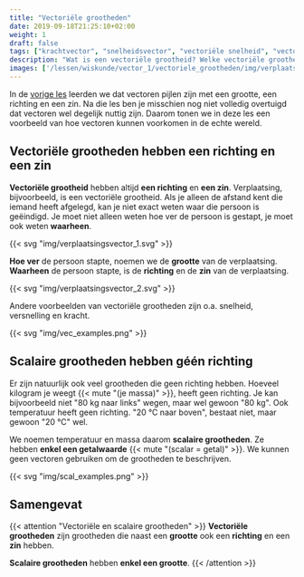 ```yaml
---
title: "Vectoriële grootheden"
date: 2019-09-18T21:25:10+02:00
weight: 1
draft: false
tags: ["krachtvector", "snelheidsvector", "vectoriële snelheid", "vector", "vectoriële grootheid", "verplaatsingsvector", "versnellingsvector"]
description: "Wat is een vectoriële grootheid? Welke vectoriële grootheden bestaan er zoal? In deze les leggen we uit hoe vectoren in de echte wereld kunnen voorkomen onder de vorm van vectoriële grootheden. We geven voorbeelden als verplaatsing, snelheid, kracht en versnelling, telkens voorzien van een illustratie. Ten slotte leggen we het verschil uit tussen een vectoriële grootheid en een scalaire grootheid."
images: ['/lessen/wiskunde/vector_1/vectoriele_grootheden/img/verplaatsingsvector_1.png', '/lessen/wiskunde/vector_1/vectoriele_grootheden/img/verplaatsingsvector_2.png', '/lessen/wiskunde/vector_1/vectoriele_grootheden/img/vec_examples.png', '/lessen/wiskunde/vector_1/vectoriele_grootheden/img/scal_examples.png']
---
```


In de [vorige les](../intro) leerden we dat vectoren pijlen zijn met een
grootte, een richting en een zin. Na die les ben je misschien nog niet volledig
overtuigd dat vectoren wel degelijk nuttig zijn. Daarom tonen we in deze les een
voorbeeld van hoe vectoren kunnen voorkomen in de echte wereld.

## Vectoriële grootheden hebben een richting en een zin

**Vectoriële grootheid** hebben altijd **een richting** en **een zin**. Verplaatsing,
bijvoorbeeld, is een vectoriële grootheid. Als je alleen de afstand kent die
iemand heeft afgelegd, kan je niet exact weten waar die persoon is geëindigd. Je
moet niet alleen weten hoe ver de persoon is gestapt, je moet ook weten
**waarheen**.

{{< svg "img/verplaatsingsvector_1.svg" >}}

**Hoe ver** de persoon stapte, noemen we de **grootte** van de verplaatsing.
**Waarheen** de persoon stapte, is de **richting** en de **zin** van de verplaatsing.

{{< svg "img/verplaatsingsvector_2.svg" >}}

Andere voorbeelden van vectoriële grootheden zijn o.a. snelheid, versnelling en kracht.

{{< svg "img/vec_examples.png" >}}


## Scalaire grootheden hebben géén richting

Er zijn natuurlijk ook veel grootheden die geen richting hebben. Hoeveel kilogram je weegt {{< mute "(je massa)" >}}, heeft geen richting. Je kan bijvoorbeeld niet "80 kg naar links" wegen, maar wel gewoon "80 kg". Ook temperatuur heeft geen richting. "20 °C naar boven", bestaat niet, maar gewoon "20 °C" wel.

We noemen temperatuur en massa daarom **scalaire grootheden**. Ze hebben **enkel een getalwaarde** {{< mute "(scalar = getal)" >}}. We kunnen geen vectoren gebruiken om de grootheden te beschrijven.

{{< svg "img/scal_examples.png" >}}

## Samengevat

{{< attention "Vectoriële en scalaire grootheden" >}}
**Vectoriële grootheden** zijn grootheden die naast een **grootte** ook een **richting** en een **zin** hebben.

**Scalaire grootheden** hebben **enkel een grootte**.
{{< /attention >}}
